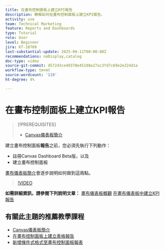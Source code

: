 ```yaml
---
title: 在畫布控制面板上建立KPI報告
description: 瞭解如何在畫布控制面板上建立KPI報告。
activity: use
team: Technical Marketing
feature: Reports and Dashboards
type: Tutorial
role: User
level: Beginner
jira: KT-18769
last-substantial-update: 2025-09-11T00:00:00Z
recommendations: noDisplay,catalog
doc-type: video
source-git-commit: d57243ce49378e45188e27ac3fd7c69e2e224d1a
workflow-type: tm+mt
source-wordcount: '119'
ht-degree: 4%

---
```


# 在畫布控制面板上建立KPI報告

>[!PREREQUISITES]
>
>* [Canvas儀表板簡介](/help/reporting/canvas-dashboards/introduction-to-canvas-dashboards.md)

建立畫布控制面板&#x200B;**報告**&#x200B;之前，您必須先執行下列動作：

* 註冊Canvas Dashboard Beta版，以及
* 建立畫布控制面板

[畫布儀表板簡介](/help/reporting/canvas-dashboards/introduction-to-canvas-dashboards.md)會逐步說明如何做到這兩點。

>[!VIDEO](https://video.tv.adobe.com/v/3474853/?quality=12&learn=on&enablevpops&captions=chi_hant)

**如需詳細資訊，請參閱下列說明文章：**
[畫布儀表板概觀](https://experienceleague.adobe.com/zh-hant/docs/workfront/using/reporting/canvas-dashboards/canvas-dashboards-overview)
[在畫布儀表板中建立KPI報告](https://experienceleague.adobe.com/zh-hant/docs/workfront/using/reporting/canvas-dashboards/add-reports/build-kpi-report)

## 有關此主題的推薦教學課程

* [Canvas儀表板簡介](/help/reporting/canvas-dashboards/introduction-to-canvas-dashboards.md)
* [在畫布控制面板上建立表格報告](/help/reporting/canvas-dashboards/create-a-table-report-on-a-canvas-dashboard.md)
* [新增條件式格式至畫布控制面板報表](/help/reporting/canvas-dashboards/add-conditional-formatting-to-a-canvas-dashboard-report.md)
